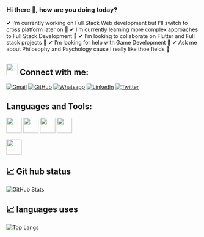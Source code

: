 ### Hi there 👋, how are you doing today?

✔  I’m currently working on Full Stack Web development but I'll switch to cross platform later on 🔭
✔  I’m currently learning more complex approaches to Full Stack Development 🌱
✔  I’m looking to collaborate on Flutter and Full stack projects 👯
✔  I’m looking for help with Game Development 🤔
✔  Ask me about Philosophy and Psychology cause i really like thoe fields 💬 


## <img src="https://media.giphy.com/media/iY8CRBdQXODJSCERIr/giphy.gif" width="30px"> Connect with me:
<!--   ✔ 📫 How to reach me: Send me an Email - **jobaadewumis@gmail.com**, Yell at me on [Twitter](https://twitter.com/_jobaa) -->
  
  <p align="left">
	<a href="mailto:jobaadewumis@gmail.com"><img img src="https://img.shields.io/badge/gmail-%23EA4335.svg?style=plastic&logo=gmail&logoColor=white" alt="Gmail"/></a>
	<a href="https://github.com/JobaAdewumi"><img src="https://img.shields.io/badge/github-%23181717.svg?style=plastic&logo=github&logoColor=white" alt="GitHub"/></a>
	<a href="https://wa.me/+2348022300886"><img src="https://img.shields.io/badge/whatsapp-%2325D366.svg?style=plastic&logo=whatsapp&logoColor=white" alt="Whatsapp"/></a>
	<a href="https://www.linkedin.com/in/joba-adewumi/"><img src="https://img.shields.io/badge/linkedin-%230A66C2.svg?style=plastic&logo=linkedin&logoColor=white" alt="LinkedIn"/></a>
	<a href="https://twitter.com/_jobaa"><img src="https://img.shields.io/badge/twitter-%00ACEE.svg?style=plastic&logo=twitter&logoColor=black" alt="Twitter"/></a>
</p>

## Languages and Tools:
<a href="https://code.visualstudio.com/"> <img src="https://svgshare.com/i/gTp.svg" width="40px" ></a>
<a href="https://html.com/"> <img src="https://svgshare.com/i/gW4.svg" width="40px" ></a>
<a href="https://css-tricks.com/"> <img src="https://svgshare.com/i/gVd.svg" width="40px" ></a>
<a href="https://www.javascript.com/"> <img src="https://svgshare.com/i/gWF.svg" width="40px" ></a>
<!-- <a href="https://getbootstrap.com/"> <img src="https://svgshare.com/i/gVe.svg" width="40px" ></a> -->
<a href="https://github.com"> <img src="https://svgshare.com/i/gVT.svg" width="40px" ></a>

## 📈 Git hub status
![GitHub Stats](https://github-readme-stats.vercel.app/api?username=JobaAdewumi&theme=radical)

## 📈 languages uses
[![Top Langs](https://github-readme-stats.vercel.app/api/top-langs/?username=JobaAdewumi&layout=compact)](https://github.com/anuraghazra/github-readme-stats)




<!-- - 😄 Pronouns: ...
- ⚡ Fun fact: ... -->

<!--
**JobaAdewumi/JobaAdewumi** is a ✨ _special_ ✨ repository because its `README.md` (this file) appears on your GitHub profile.

Here are some ideas to get you started:

- 🔭 I’m currently working on ...
- 🌱 I’m currently learning ...
- 👯 I’m looking to collaborate on ...
- 🤔 I’m looking for help with ...
- 💬 Ask me about ...
- 📫 How to reach me: ...
- 😄 Pronouns: ...
- ⚡ Fun fact: ...
-->
